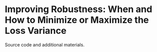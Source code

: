 # Improving Robustness: When and How to Minimize or Maximize the Loss Variance
Source code and additional materials.
